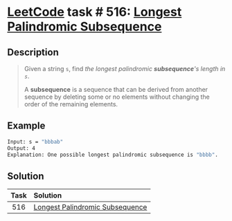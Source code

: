 # [LeetCode][leetcode] task # 516: [Longest Palindromic Subsequence][task]

Description
-----------

> Given a string `s`, find _the longest palindromic **subsequence**'s length in `s`_.
> 
> A **subsequence** is a sequence that can be derived from another sequence
> by deleting some or no elements without changing the order of the remaining elements.

 Example
-------

```sh
Input: s = "bbbab"
Output: 4
Explanation: One possible longest palindromic subsequence is "bbbb".
```

Solution
--------

| Task | Solution                                    |
|:----:|:--------------------------------------------|
| 516  | [Longest Palindromic Subsequence][solution] |


[leetcode]: <http://leetcode.com/>
[task]: <https://leetcode.com/problems/longest-palindromic-subsequence/>
[solution]: <https://github.com/wellaxis/praxis-leetcode/blob/main/src/main/java/com/witalis/praxis/leetcode/task/h6/p516/option/Practice.java>
